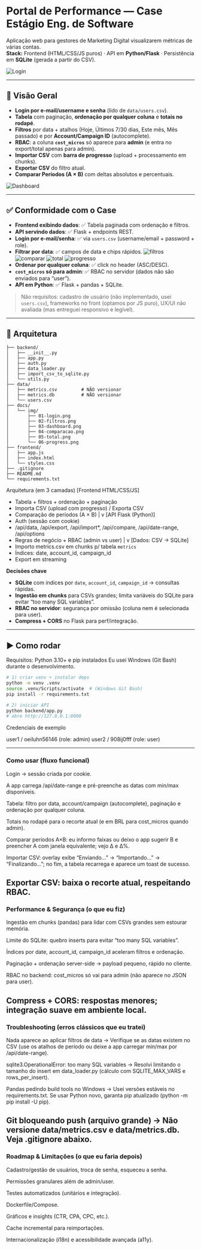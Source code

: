 # Portal de Performance — Case Estágio Eng. de Software

Aplicação web para gestores de Marketing Digital visualizarem métricas de várias contas.  
**Stack:** Frontend (HTML/CSS/JS puros) · API em **Python/Flask** · Persistência em **SQLite** (gerada a partir do CSV).

![Login](docs/img/01-login.png)

---

## 🔎 Visão Geral

- **Login por e-mail/username e senha** (lido de `data/users.csv`).
- **Tabela** com paginação, **ordenação por qualquer coluna** e **totais no rodapé**.
- **Filtros** por data + atalhos (Hoje, Últimos 7/30 dias, Este mês, Mês passado) e por **Account/Campaign ID** (autocomplete).
- **RBAC**: a coluna **`cost_micros`** só aparece para **admin** (e entra no export/total apenas para admin).
- **Importar CSV** com **barra de progresso** (upload + processamento em chunks).
- **Exportar CSV** do filtro atual.
- **Comparar Períodos (A × B)** com deltas absolutos e percentuais.

![Dashboard](docs/img/03-dashboard.png)

---

## ✅ Conformidade com o Case

- **Frontend exibindo dados**: ✅ Tabela paginada com ordenação e filtros.
- **API servindo dados**: ✅ Flask + endpoints REST.
- **Login por e-mail/senha**: ✅ via `users.csv` (username/email + password + role).
- **Filtrar por data**: ✅ campos de data e chips rápidos.
![filtros](docs/img/02-filtros.png)
![comparar](docs/img/04-comparar.png)
![total](docs/img/05-total.png)
![progresso](docs/img/06-progresso.png)
- **Ordenar por qualquer coluna**: ✅ click no header (ASC/DESC).
- **`cost_micros` só para admin**: ✅ RBAC no servidor (dados não são enviados para “user”).
- **API em Python**: ✅ Flask + pandas + SQLite.

> Não requisitos: cadastro de usuário (não implementado, usei `users.csv`), frameworks no front (optamos por JS puro), UX/UI não avaliada (mas entreguei responsivo e legível).

---

## 🧱 Arquitetura
```plaintext
├── backend/
│   ├── __init__.py
│   ├── app.py
│   ├── auth.py
│   ├── data_loader.py
│   ├── import_csv_to_sqlite.py
│   └── utils.py
├── data/
│   ├── metrics.csv         # NÃO versionar
│   ├── metrics.db          # NÃO versionar
│   └── users.csv
├── docs/
│   └── img/
│       ├── 01-login.png
│       ├── 02-filtros.png
│       ├── 03-dashboard.png
│       ├── 04-comparacao.png
│       ├── 05-total.png
│       └── 06-progress.png
├── frontend/
│   ├── app.js
│   ├── index.html
│   └── styles.css
├── .gitignore
├── README.md
└── requirements.txt
```

Arquitetura (em 3 camadas)
[Frontend HTML/CSS/JS]
   - Tabela + filtros + ordenação + paginação
   - Importa CSV (upload com progresso) / Exporta CSV
   - Comparação de períodos (A × B)
           |
           v
[API Flask (Python)]
   - Auth (sessão com cookie)
   - /api/data, /api/export, /api/import*, /api/compare, /api/date-range, /api/options
   - Regras de negócio + RBAC (admin vs user)
           |
           v
[Dados: CSV -> SQLite]
   - Importo metrics.csv em chunks p/ tabela `metrics`
   - Índices: date, account_id, campaign_id
   - Export em streaming

**Decisões chave**
- **SQLite** com índices por `date`, `account_id`, `campaign_id` → consultas rápidas.
- **Ingestão em chunks** para CSVs grandes; limita variáveis do SQLite para evitar “too many SQL variables”.
- **RBAC no servidor**: segurança por omissão (coluna nem é selecionada para user).
- **Compress + CORS** no Flask para perf/integração.

---

## ▶️ Como rodar
Requisitos: Python 3.10+ e pip instalados
Eu usei Windows (Git Bash) durante o desenvolvimento.
```bash
# 1) criar venv + instalar deps
python -m venv .venv
source .venv/Scripts/activate  # (Windows Git Bash)
pip install -r requirements.txt

# 2) iniciar API
python backend/app.py
# abre http://127.0.0.1:8000

```
Credenciais de exemplo

user1 / oeiIuhn56146  (role: admin)
user2 / 908ij0fff     (role: user)

----
### Como usar (fluxo funcional)

Login → sessão criada por cookie.

A app carrega /api/date-range e pré-preenche as datas com min/max disponíveis.

Tabela: filtro por data, account/campaign (autocomplete), paginação e ordenação por qualquer coluna.

Totais no rodapé para o recorte atual (e em BRL para cost_micros quando admin).

Comparar períodos A×B: eu informo faixas ou deixo o app sugerir B e preencher A com janela equivalente; vejo Δ e Δ%.

Importar CSV: overlay exibe “Enviando…” → “Importando…” → “Finalizando…”; no fim, a tabela recarrega e aparece um toast de sucesso.

Exportar CSV: baixa o recorte atual, respeitando RBAC.
----

### Performance & Segurança (o que eu fiz)

Ingestão em chunks (pandas) para lidar com CSVs grandes sem estourar memória.

Limite do SQLite: quebro inserts para evitar “too many SQL variables”.

Índices por date, account_id, campaign_id aceleram filtros e ordenação.

Paginação + ordenação server-side → payload pequeno, rápido no cliente.

RBAC no backend: cost_micros só vai para admin (não aparece no JSON para user).

Compress + CORS: respostas menores; integração suave em ambiente local.
----

### Troubleshooting (erros clássicos que eu tratei)

Nada aparece ao aplicar filtros de data
→ Verifique se as datas existem no CSV (use os atalhos de período ou deixe a app carregar min/max por /api/date-range).

sqlite3.OperationalError: too many SQL variables
→ Resolvi limitando o tamanho do insert em data_loader.py (cálculo com SQLITE_MAX_VARS e rows_per_insert).

Pandas pedindo build tools no Windows
→ Usei versões estáveis no requirements.txt. Se usar Python novo, garanta pip atualizado (python -m pip install -U pip).

Git bloqueando push (arquivo grande)
→ Não versione data/metrics.csv e data/metrics.db. Veja .gitignore abaixo.
----
### Roadmap & Limitações (o que eu faria depois)

Cadastro/gestão de usuários, troca de senha, esqueceu a senha.

Permissões granulares além de admin/user.

Testes automatizados (unitários e integração).

Dockerfile/Compose.

Gráficos e insights (CTR, CPA, CPC, etc.).

Cache incremental para reimportações.

Internacionalização (i18n) e acessibilidade avançada (a11y).